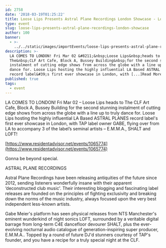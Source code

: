 ```yaml
---
id: 2758
date: '2018-03-19T01:25:22'
title: Loose Lips Presents Astral Plane Recordings London Showcase - Loose Lips
type: event
slug: loose-lips-presents-astral-plane-recordings-london-showcase
author: 100
banner:
  - >-
    ../../static/images/importEvents/loose-lips-presents-astral-plane-recordings-london-showcase/image2758.jpeg
description: >-
  LA COMES TO LONDON! Fri Mar 02 &#8211;&nbsp;Loose Lips&nbsp;heads to
  The&nbsp;CLF Art Cafe, Block A, Bussey Building&nbsp;for the second stunning
  instalment of cutting edge shows from across the globe with a line up to truly
  dance for. Loose Lips hosting the highly influential LA Based ASTRAL PLANES
  record label&#39;s first ever showcase in London, with [...]Read More...
published: true
tags:
  - event
---
```

LA COMES TO LONDON! Fri Mar 02 – Loose Lips heads to The CLF Art Cafe, Block A, Bussey Building for the second stunning instalment of cutting edge shows from across the globe with a line up to truly dance for. Loose Lips hosting the highly influential LA Based ASTRAL PLANES record label's first ever showcase in London, with TAP label owner GABE, flying over from LA to accompany 3 of the label’s seminal artists – E.M.M.A., SHALT and LOFT!

[https://www.residentadvisor.net/events/1065774](https://www.residentadvisor.net/events/1065774)

Gonna be beyond special.

ASTRAL PLANE RECORDINGS

Astral Plane Recordings have been releasing antiquities of the future since 2012, sending listeners wonderfully insane with their apparent ‘deconstructed club music'. Their interesting blogging and fascinating label releases are founded on the principles of fighting exclusivity and breaking down the norms of the music industry, always focused upon the very best independent less-known artists.

Gabe Meier's platform has seen physical releases from NTS Manchester's eminent wunderkind of night sonics LOFT, surrounded by a veritable digital barrage from long-term C4E dancefloor devourer SHALT, plus the ever-evolving nocturnal audio catalogue of generation-inspiring super producer, E.M.M.A.. Topped by a round of future DJ'd stunners courtesy of TAP's founder, and you have a recipe for a truly special night at the CLF.